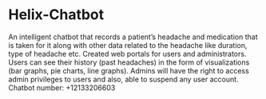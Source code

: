 # Helix-Chatbot
An intelligent chatbot that records a patient’s headache and medication that is taken for it along with other data related to the headache like duration, type of headache etc. Created web portals for users and administrators. Users can see their history (past headaches) in the form of visualizations (bar graphs, pie charts, line graphs). Admins will have the right to access admin privileges to users and also, able to suspend any user account. Chatbot number: +12133206603 
